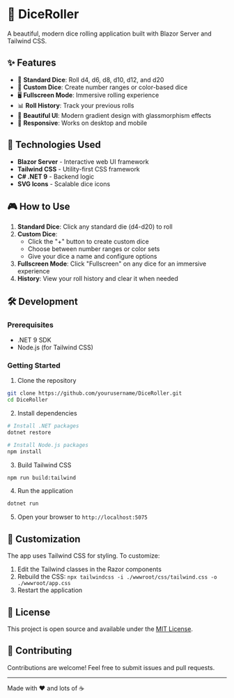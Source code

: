# 🎲 DiceRoller

A beautiful, modern dice rolling application built with Blazor Server and Tailwind CSS.

## ✨ Features

- 🎯 **Standard Dice**: Roll d4, d6, d8, d10, d12, and d20
- 🎨 **Custom Dice**: Create number ranges or color-based dice
- 🖥️ **Fullscreen Mode**: Immersive rolling experience
- 📊 **Roll History**: Track your previous rolls
- 🌈 **Beautiful UI**: Modern gradient design with glassmorphism effects
- 📱 **Responsive**: Works on desktop and mobile

## 🚀 Technologies Used

- **Blazor Server** - Interactive web UI framework
- **Tailwind CSS** - Utility-first CSS framework
- **C# .NET 9** - Backend logic
- **SVG Icons** - Scalable dice icons

## 🎮 How to Use

1. **Standard Dice**: Click any standard die (d4-d20) to roll
2. **Custom Dice**: 
   - Click the "+" button to create custom dice
   - Choose between number ranges or color sets
   - Give your dice a name and configure options
3. **Fullscreen Mode**: Click "Fullscreen" on any dice for an immersive experience
4. **History**: View your roll history and clear it when needed

## 🛠️ Development

### Prerequisites
- .NET 9 SDK
- Node.js (for Tailwind CSS)

### Getting Started

1. Clone the repository
```bash
git clone https://github.com/yourusername/DiceRoller.git
cd DiceRoller
```

2. Install dependencies
```bash
# Install .NET packages
dotnet restore

# Install Node.js packages
npm install
```

3. Build Tailwind CSS
```bash
npm run build:tailwind
```

4. Run the application
```bash
dotnet run
```

5. Open your browser to `http://localhost:5075`

## 🎨 Customization

The app uses Tailwind CSS for styling. To customize:

1. Edit the Tailwind classes in the Razor components
2. Rebuild the CSS: `npx tailwindcss -i ./wwwroot/css/tailwind.css -o ./wwwroot/app.css`
3. Restart the application

## 📝 License

This project is open source and available under the [MIT License](LICENSE).

## 🤝 Contributing

Contributions are welcome! Feel free to submit issues and pull requests.

---

Made with ❤️ and lots of ☕
